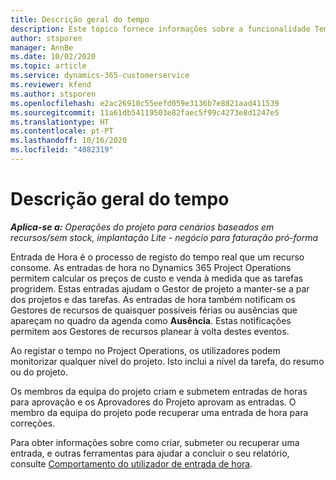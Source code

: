 ```yaml
---
title: Descrição geral do tempo
description: Este tópico fornece informações sobre a funcionalidade Tempo no Dynamics 365 Project Operations.
author: stsporen
manager: AnnBe
ms.date: 10/02/2020
ms.topic: article
ms.service: dynamics-365-customerservice
ms.reviewer: kfend
ms.author: stsporen
ms.openlocfilehash: e2ac26910c55eefd059e3136b7e8821aad411539
ms.sourcegitcommit: 11a61db54119503e82faec5f99c4273e8d1247e5
ms.translationtype: HT
ms.contentlocale: pt-PT
ms.lasthandoff: 10/16/2020
ms.locfileid: "4082319"
---
```

# <a name="time-overview"></a>Descrição geral do tempo

_**Aplica-se a:** Operações do projeto para cenários baseados em recursos/sem stock, implantação Lite - negócio para faturação pró-forma_

Entrada de Hora é o processo de registo do tempo real que um recurso consome. As entradas de hora no Dynamics 365 Project Operations permitem calcular os preços de custo e venda à medida que as tarefas progridem. Estas entradas ajudam o Gestor de projeto a manter-se a par dos projetos e das tarefas. As entradas de hora também notificam os Gestores de recursos de quaisquer possíveis férias ou ausências que apareçam no quadro da agenda como **Ausência**. Estas notificações permitem aos Gestores de recursos planear à volta destes eventos.

Ao registar o tempo no Project Operations, os utilizadores podem monitorizar qualquer nível do projeto. Isto inclui a nível da tarefa, do resumo ou do projeto.

Os membros da equipa do projeto criam e submetem entradas de horas para aprovação e os Aprovadores do Projeto aprovam as entradas. O membro da equipa do projeto pode recuperar uma entrada de hora para correções.

Para obter informações sobre como criar, submeter ou recuperar uma entrada, e outras ferramentas para ajudar a concluir o seu relatório, consulte [Comportamento do utilizador de entrada de hora](ui-behavior-time.md).

